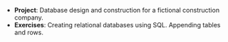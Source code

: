 - **Project**: Database design and construction for a fictional construction company. 
- **Exercises**: Creating relational databases using SQL. Appending tables and rows. 
